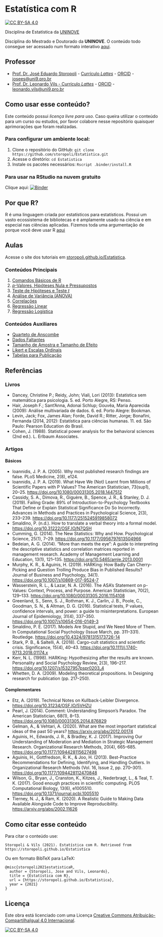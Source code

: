 Estatística com R
================

[![CC BY-SA
4.0](https://img.shields.io/badge/License-CC%20BY--SA%204.0-lightgrey.svg)](http://creativecommons.org/licenses/by-sa/4.0/)

Disciplina de Estatística da [UNINOVE](https://www.uninove.br)

Disciplina do Mestrado e Doutorado da **UNINOVE**. O conteúdo todo
consegue ser acessado num formato interativo
[aqui](https://storopoli.github.io/Estatistica).

## Professor

-   [Prof. Dr. José Eduardo Storopoli](https://storopoli.github.io) -
    [Currículo *Lattes*](http://lattes.cnpq.br/2281909649311607) -
    [ORCID](https://orcid.org/0000-0002-0559-5176) -
    <josees@uni9.pro.br>
-   [Prof. Dr. Leonardo Vils - Currículo
    *Lattes*](http://lattes.cnpq.br/3969955798466284) -
    [ORCID](https://orcid.org/0000-0003-3059-1967) -
    <leonardo.vils@uni9.pro.br>

## Como usar esse conteúdo?

Este conteúdo possui *licença livre para uso*. Caso queira utilizar o
conteúdo para um curso ou estudos, por favor colabore nesse repositório
quaisquer aprimorações que foram realizadas.

### Para configurar um ambiente local:

1.  Clone o repositório do GitHub:
    `git clone https://github.com/storopoli/Estatistica.git`
2.  Acesse o diretório: `cd Estatistica`
3.  Instale os pacotes necessários: `Rscript .binder/install.R`

### Para usar na **RStudio** na nuvem gratuito

Clique aqui:
[![Binder](http://mybinder.org/badge_logo.svg)](http://mybinder.org/v2/gh/storopoli/Estatistica/master?urlpath=rstudio)

## Por que R?

R é uma linguagem criada por estatísticos para estatísticos. Possui um
vasto ecossistema de bibliotecas e é amplamente usado na ciência e em
especial nas ciências aplicadas. Fizemos toda uma argumentação de porque
você deve usar R
[aqui](https://storopoli.github.io/Estatistica/0-Por_que_R.html)

## Aulas

Acesse o site dos tutoriais em
[storopoli.github.io/Estatistica](https://storopoli.github.io/Estatistica).

### Conteúdos Principais

1.  [Comandos Básicos de
    R](https://storopoli.github.io/Estatistica/1-Comandos_Basicos.html)
2.  [*p*-Valores, Hipóteses Nula e
    Pressupostos](https://storopoli.github.io/Estatistica/2-p-valores.html)
3.  [Teste de Hipóteses e Teste
    *t*](https://storopoli.github.io/Estatistica/3-Teste_t.html)
4.  [Análise de Variância
    (ANOVA)](https://storopoli.github.io/Estatistica/4-ANOVA.html)
5.  [Correlações](https://storopoli.github.io/Estatistica/5-Correlacoes.html)
6.  [Regressão
    Linear](https://storopoli.github.io/Estatistica/6-Regressao_Linear.html)
7.  [Regressão
    Logística](https://storopoli.github.io/Estatistica/7-Regressao_Logistica.html)
    
### Conteúdos Auxiliares

-   [Quarteto de
    Anscombe](https://storopoli.github.io/Estatistica/aux-Anscombe.html)
-   [Dados
    Faltantes](https://storopoli.github.io/Estatistica/aux-Dados_Faltantes.html)
-   [Tamanho de Amostra e Tamanho de
    Efeito](https://storopoli.github.io/Estatistica/aux-Tamanho_Amostra.html)
-   [Likert e Escalas
    Ordinais](https://storopoli.github.io/Estatistica/aux-Likert.html)
-   [Tabelas para
    Publicação](https://storopoli.github.io/Estatistica/aux-Tabelas_para_Publicacao.html)

## Referências

### Livros

-   Dancey, Christine P.; Reidy, John; Viali, Lori (2013): Estatística
    sem matemática para psicologia. 5. ed. Porto Alegre, RS: Penso.
-   Hair, Joseph F.; Sant’Anna, Adonai Schlup; Gouvêa, Maria Aparecida
    (2009): Análise multivariada de dados. 6. ed. Porto Alegre: Bookman.
-   Levin, Jack; Fox, James Alan; Forde, David R.; Ritter, Jorge;
    Bonafini, Fernanda (2014, 2012): Estatística para ciências
    humanas. 11. ed. São Paulo: Pearson Education do Brasil.
-   Cohen, J. (1988). Statistical power analysis for the behavioral
    sciences (2nd ed.). L. Erlbaum Associates.

### Artigos

#### Básicos

-   Ioannidis, J. P. A. (2005). Why most published research findings are
    false. PLoS Medicine, 2(8), e124.
-   Ioannidis, J. P. A. (2019). What Have We (Not) Learnt from Millions
    of Scientific Papers with P Values? The American Statistician,
    73(sup1), 20–25. <https://doi.org/10.1080/00031305.2018.1447512>
-   Cassidy, S. A., Dimova, R., Giguère, B., Spence, J. R., &
    Stanley, D. J. (2019). Failing Grade: 89% of
    Introduction-to-Psychology Textbooks That Define or Explain
    Statistical Significance Do So Incorrectly. Advances in Methods and
    Practices in Psychological Science, 2(3), 233–239.
    <https://doi.org/10.1177/2515245919858072>
-   Smaldino, P. (n.d.). How to translate a verbal theory into a formal
    model. <https://doi.org/10.31222/OSF.IO/N7QSH>
-   Cumming, G. (2014). The New Statistics: Why and How. Psychological
    Science, 25(1), 7–29. <https://doi.org/10.1177/0956797613504966>
-   Bedeian, A. G. (2014). “More than meets the eye”: A guide to
    interpreting the descriptive statistics and correlation matrices
    reported in management research. Academy of Management Learning and
    Education, 13(1), 121–135. <https://doi.org/10.5465/amle.2013.0001>
-   Murphy, K. R., & Aguinis, H. (2019). HARKing: How Badly Can
    Cherry-Picking and Question Trolling Produce Bias in Published
    Results? Journal of Business and Psychology, 34(1).
    <https://doi.org/10.1007/s10869-017-9524-7>
-   Wasserstein, R. L., & Lazar, N. A. (2016). The ASA’s Statement on
    p-Values: Context, Process, and Purpose. American Statistician,
    70(2), 129–133. <https://doi.org/10.1080/00031305.2016.1154108>
-   Greenland, S., Senn, S. J., Rothman, K. J., Carlin, J. B., Poole,
    C., Goodman, S. N., & Altman, D. G. (2016). Statistical tests, P
    values, confidence intervals, and power: a guide to
    misinterpretations. European Journal of Epidemiology, 31(4),
    337–350. <https://doi.org/10.1007/s10654-016-0149-3>
-   Smaldino, P. E. (2017). Models Are Stupid, and We Need More of Them.
    In Computational Social Psychology (Issue March, pp. 311–331).
    Routledge. <https://doi.org/10.4324/9781315173726-14>
-   Stark, P. B., & Saltelli, A. (2018). Cargo-cult statistics and
    scientific crisis. Significance, 15(4), 40–43.
    <https://doi.org/10.1111/j.1740-9713.2018.01174.x>
-   Kerr, N. L. (1998). HARKing: Hypothesizing after the results are
    known. Personality and Social Psychology Review, 2(3), 196–217.
    <https://doi.org/10.1207/s15327957pspr0203_4>
-   Whetten, D. A. (2009). Modeling theoretical propositions. In
    Designing research for publication (pp. 217–250).

#### Complementares

-   Etz, A. (2019). Technical Notes on Kullback-Leibler Divergence.
    <https://doi.org/10.31234/OSF.IO/5VHZU>
-   Pearl, J. (2014). Comment: Understanding Simpson’s Paradox. The
    American Statistician, 68(1), 8–13.
    <https://doi.org/10.1080/00031305.2014.876829>
-   Gelman, A., & Vehtari, A. (2020). What are the most important
    statistical ideas of the past 50 years?
    <https://arxiv.org/abs/2012.00174>
-   Aguinis, H., Edwards, J. R., & Bradley, K. J. (2017). Improving Our
    Understanding of Moderation and Mediation in Strategic Management
    Research. Organizational Research Methods, 20(4), 665–685.
    <https://doi.org/10.1177/1094428115627498>
-   Aguinis, H., Gottfredson, R. K., & Joo, H. (2013). Best-Practice
    Recommendations for Defining, Identifying, and Handling Outliers. In
    Organizational Research Methods (Vol. 16, Issue 2, pp. 270–301).
    <https://doi.org/10.1177/1094428112470848>
-   Wilson, G., Bryan, J., Cranston, K., Kitzes, J., Nederbragt, L., &
    Teal, T. K. (2017). Good enough practices in scientific computing.
    PLOS Computational Biology, 13(6), e1005510.
    <https://doi.org/10.1371/journal.pcbi.1005510>
-   Tierney, N. J., & Ram, K. (2020). A Realistic Guide to Making Data
    Available Alongside Code to Improve Reproducibility.
    <https://arxiv.org/abs/2002.11626>

## Como citar esse conteúdo

Para citar o conteúdo use:

    Storopoli & Vils (2021). Estatística com R. Retrieved from https://storopoli.github.io/Estatistica

Ou em formato BibTeX para LaTeX:

    @misc{storopoli2021estatisticaR,
      author = {Storopoli, Jose and Vils, Leonardo},
      title = {Estatística com R},
      url = {https://storopoli.github.io/Estatistica},
      year = {2021}
    }

## Licença

Este obra está licenciado com uma Licença [Creative Commons
Atribuição-CompartilhaIgual 4.0
Internacional](http://creativecommons.org/licenses/by-sa/4.0/).

[![CC BY-SA
4.0](https://licensebuttons.net/l/by-sa/4.0/88x31.png)](http://creativecommons.org/licenses/by-sa/4.0/)
